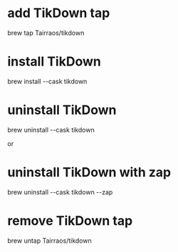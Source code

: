 # add TikDown tap
brew tap Tairraos/tikdown

# install TikDown
brew install --cask tikdown

# uninstall TikDown
brew uninstall --cask tikdown

or

# uninstall TikDown with zap
brew uninstall --cask tikdown --zap

# remove TikDown tap
brew untap Tairraos/tikdown
